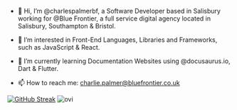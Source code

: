 - 👋 Hi, I’m @charlespalmerbf, a Software Developer based in Salisbury working for @Blue Frontier, a full service digital agency located in Salisbury, Southampton & Bristol.

- 👀 I’m interested in 
Front-End Languages, Libraries and Frameworks, such as JavaScript & React.

- 🌱 I’m currently learning 
Documentation Websites using @docusaurus.io, Dart & Flutter.


- 📫 How to reach me: 
charlie.palmer@bluefrontier.co.uk



[![GitHub Streak](https://github-readme-streak-stats.herokuapp.com?user=charlespalmerbf&theme=radical&hide_border=true&date_format=j%20M%5B%20Y%5D)](https://git.io/streak-stats)
<img src="https://github-readme-stats.vercel.app/api/top-langs?username=charlespalmerbf&show_icons=true&locale=en&layout=compact&theme=chartreuse-dark" alt="ovi" />
